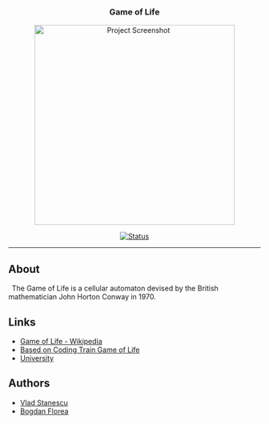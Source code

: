 <h3 align="center">Game of Life</h3>
<p align="center">
 <img width=400px height=400px src="https://i.postimg.cc/50k4G68Y/gol.jpg" alt="Project Screenshot">
</p>

<div align="center">

  [![Status](https://img.shields.io/badge/status-inactive-red.svg)]() 
  
</div>

---

## About 
<p>	&ensp;The Game of Life is a cellular automaton devised by the British mathematician John Horton Conway in 1970.
</p>

## Links
 - [Game of Life - Wikipedia](https://en.wikipedia.org/wiki/Conway%27s_Game_of_Life)
 - [Based on Coding Train Game of Life](https://www.youtube.com/watch?v=FWSR_7kZuYg)
 - [University](http://csac.ulbsibiu.ro/)

## Authors
  - [Vlad Stanescu](https://github.com/vladstanescu94)
  - [Bogdan Florea](https://github.com/BogdanFlorea97)
